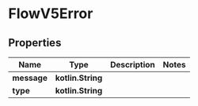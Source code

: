 
# FlowV5Error

## Properties
Name | Type | Description | Notes
------------ | ------------- | ------------- | -------------
**message** | **kotlin.String** |  | 
**type** | **kotlin.String** |  | 



